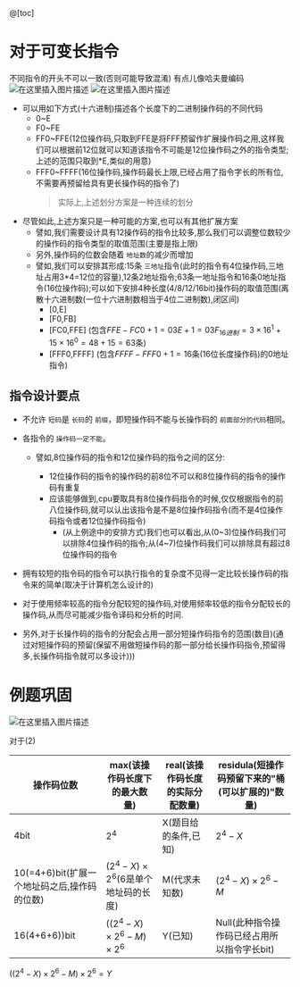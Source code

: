 @[toc]

# 对于可变长指令

不同指令的开头不可以一致(否则可能导致混淆)
有点儿像哈夫曼编码
![在这里插入图片描述](https://img-blog.csdnimg.cn/20210623085602255.png?x-oss-process=image/watermark,type_ZmFuZ3poZW5naGVpdGk,shadow_10,text_aHR0cHM6Ly9ibG9nLmNzZG4ubmV0L3h1Y2hhb3hpbjEzNzU=,size_16,color_FFFFFF,t_70)
![在这里插入图片描述](https://img-blog.csdnimg.cn/20210623090106394.png)

- 可以用如下方式(十六进制)描述各个长度下的二进制操作码的不同代码
  - 0~E
  - F0~FE
  - FF0~FFE(12位操作码,只取到FFE是将FFF预留作扩展操作码之用,这样我们可以根据前12位就可以知道该指令不可能是12位操作码之外的指令类型;上述的范围只取到*E,类似的用意)
  - FFF0~FFFF(16位操作码,操作码最长上限,已经占用了指令字长的所有位,不需要再预留给具有更长操作码的指令了)
    > 实际上,上述划分方案是一种连续的划分
    >
- 尽管如此,上述方案只是一种可能的方案,也可以有其他扩展方案
  - 譬如,我们需要设计具有12操作码的指令比较多,那么我们可以调整位数较少的操作码的指令类型的取值范围(主要是指上限)
  - 另外,操作码的位数会随着 `地址数`的减少而增加
  - 譬如,我们可以安排其形成:15条 `三地址`指令(此时的指令有4位操作码,三地址占用3*4=12位的容量),12条2地址指令;63条一地址指令和16条0地址指令(16位操作码);可以如下安排4种长度(4/8/12/16bit)操作码的取值范围(离散十六进制数(一位十六进制数相当于4位二进制数),闭区间)
    - [0,E]
    - [F0,FB]
    - [FC0,FFE] (包含$FFE-FC0+1=03E+1=03F_{16进制}=3\times16^1+15\times16^0=48+15=63$条)
    - [FFF0,FFFF] (包含$FFFF-FFF0+1=16$条(16位长度操作码)的0地址指令)

## 指令设计要点

- 不允许 `短码`是 `长码`的 `前缀`，即短操作码不能与长操作码的 `前面部分的代码`相同。
- 各指令的 `操作码一定不能`。

  - 譬如,8位操作码的指令和12位操作码的指令之间的区分:

    - 12位操作码的指令的操作码的前8位不可以和8位操作码的指令的操作码有重复
    - 应该能够做到,cpu要取具有8位操作码指令的时候,仅仅根据指令的前八位操作码,就可以认出该指令是不是8位操作码指令(而不是4位操作码指令或者12位操作码指令)
      - (从上例途中的安排方式)我们也可以看出,从(0\~3)位操作码我们可以排除4位操作码的指令;从(4\~7)位操作码我们可以排除具有超过8位操作码的指令
- 拥有较短的指令码的指令可以执行指令的复杂度不见得一定比较长操作码的指令来的简单(取决于计算机怎么设计的)
- 对于使用频率较高的指令分配较短的操作码,对使用频率较低的指令分配较长的操作码,从而尽可能减少指令译码和分析的时间.
- 另外,对于长操作码的指令的分配会占用一部分短操作码指令的范围(数目)(通过对短操作码的预留(保留不用做短操作码的那一部分给长操作码指令,预留得多,长操作码指令就可以多设计)))

# 例题巩固

![在这里插入图片描述](https://img-blog.csdnimg.cn/20210623085912174.png?x-oss-process=image/watermark,type_ZmFuZ3poZW5naGVpdGk,shadow_10,text_aHR0cHM6Ly9ibG9nLmNzZG4ubmV0L3h1Y2hhb3hpbjEzNzU=,size_16,color_FFFFFF,t_70)

对于(2)

| 操作码位数                                   | max(该操作码长度下的最大数量)             | real(该操作码长度的实际分配数量) | residula(短操作码预留下来的"桶(可以扩展的)"数量) |
| -------------------------------------------- | ----------------------------------------- | -------------------------------- | ------------------------------------------------ |
| 4bit                                         | $2^4$                                   | X(题目给的条件,已知)             | $2^4-X$                                        |
| 10(=4+6)bit(扩展一个地址码之后,操作码的位数) | $(2^4-X)\times2^6$(6是单个地址码的长度) | M(代求未知数)                    | $(2^4-X)\times2^6-M$                           |
| 16(4+6+6))bit                                | $((2^4-X)\times2^6-M)\times2^6$         | Y(已知)                          | Null(此种指令操作码已经占用所以指令字长bit)      |

$((2^4-X)\times2^6-M)\times2^6=Y$
